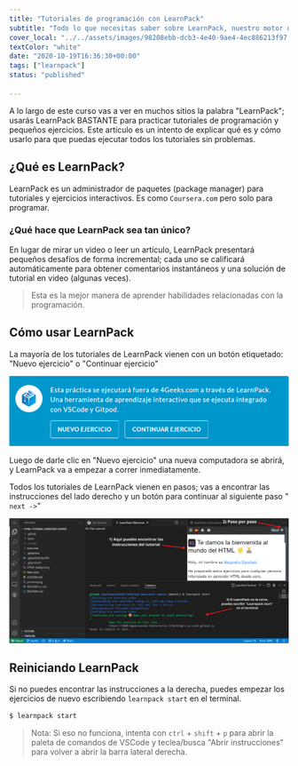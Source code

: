 ```yaml
---
title: "Tutoriales de programación con LearnPack"
subtitle: "Todo lo que necesitas saber sobre LearnPack, nuestro motor de tutoriales elegido para enseñarte"
cover_local: "../../assets/images/98208ebb-dcb3-4e40-9ae4-4ec886213f97.jpeg"
textColor: "white"
date: "2020-10-19T16:36:30+00:00"
tags: ["learnpack"]
status: "published"

---
```

A lo largo de este curso vas a ver en muchos sitios la palabra "LearnPack"; usarás LearnPack BASTANTE para practicar tutoriales de programación y pequeños ejercicios. Este artículo es un intento de explicar qué es y cómo usarlo para que puedas ejecutar todos los tutoriales sin problemas.

## ¿Qué es LearnPack?

LearnPack es un administrador de paquetes (package manager) para tutoriales y ejercicios interactivos. Es como `Coursera.com` pero solo para programar.

### ¿Qué hace que LearnPack sea tan único?

En lugar de mirar un video o leer un artículo, LearnPack presentará pequeños desafíos de forma incremental; cada uno se calificará automáticamente para obtener comentarios instantáneos y una solución de tutorial en video (algunas veces).

> Esta es la mejor manera de aprender habilidades relacionadas con la programación.

## Cómo usar LearnPack

La mayoría de los tutoriales de LearnPack vienen con un botón etiquetado: "Nuevo ejercicio" o "Continuar ejercicio"

![Alerta de LearnPack 4geeks.com](https://github.com/breatheco-de/content/blob/master/src/assets/images/learnpack-alert.e.png?raw=true)

Luego de darle clic en "Nuevo ejercicio" una nueva computadora se abrirá, y LearnPack va a empezar a correr inmediatamente.  

Todos los tutoriales de LearnPack  vienen en pasos; vas a encontrar las instrucciones del lado derecho y un botón para continuar al siguiente paso " `next ->`"

![Explicación de LearnPack](https://github.com/breatheco-de/content/raw/master/src/assets/images/learnpack-explanation.e.png?raw=true)

## Reiniciando LearnPack

Si no puedes encontrar las instrucciones a la derecha, puedes empezar los ejercicios de nuevo escribiendo `learnpack start` en el terminal.

```bash
$ learnpack start
```

> Nota: Si eso no funciona, intenta con `ctrl` + `shift` + `p` para abrir la paleta de comandos de VSCode y teclea/busca "Abrir instrucciones" para volver a abrir la barra lateral derecha.
